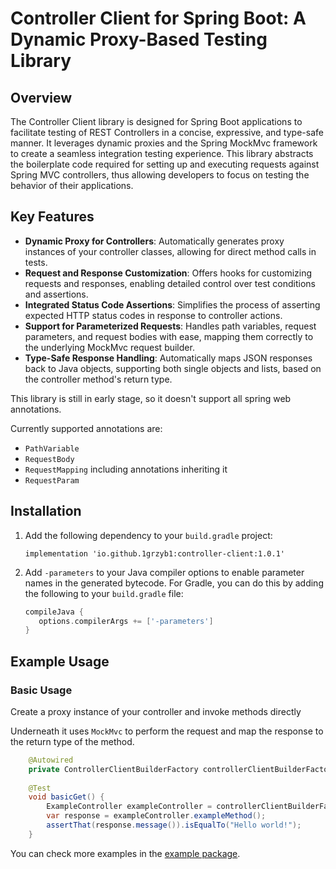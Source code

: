 # Controller Client for Spring Boot: A Dynamic Proxy-Based Testing Library

## Overview

The Controller Client library is designed for Spring Boot applications to facilitate testing of REST Controllers in a
concise,
expressive, and type-safe manner.
It leverages dynamic proxies and the Spring MockMvc framework to create a seamless integration testing experience.
This library abstracts the boilerplate code required for setting up and executing requests against Spring MVC
controllers,
thus allowing developers to focus on testing the behavior of their applications.

## Key Features

- **Dynamic Proxy for Controllers**: Automatically generates proxy instances of your controller classes, allowing for direct
  method calls in tests.
- **Request and Response Customization**: Offers hooks for customizing requests and responses, enabling detailed control
  over test conditions and assertions.
- **Integrated Status Code Assertions**: Simplifies the process of asserting expected HTTP status codes in response to
  controller actions.
- **Support for Parameterized Requests**: Handles path variables, request parameters, and request bodies with ease, mapping
  them correctly to the underlying MockMvc request builder.
- **Type-Safe Response Handling**: Automatically maps JSON responses back to Java objects, supporting both single objects
  and lists, based on the controller method's return type.

This library is still in early stage, so it doesn't support all spring web annotations.

Currently supported annotations are:

- `PathVariable`
- `RequestBody`
- `RequestMapping` including annotations inheriting it
- `RequestParam`

## Installation

1. Add the following dependency to your `build.gradle` project:
    ```
    implementation 'io.github.1grzyb1:controller-client:1.0.1'
    ```
2. Add `-parameters` to your Java compiler options to enable parameter names in the generated bytecode.
   For Gradle, you can do this by adding the following to your `build.gradle` file:
   ``` groovy
   compileJava {
      options.compilerArgs += ['-parameters']
   }
    ```

## Example Usage

### Basic Usage

Create a proxy instance of your controller and invoke methods directly

Underneath it uses `MockMvc` to perform the request and map the response to the return type of the method.

``` java
    @Autowired
    private ControllerClientBuilderFactory controllerClientBuilderFactory;
    
    @Test
    void basicGet() {
        ExampleController exampleController = controllerClientBuilderFactory.builder(ExampleController.class).build();
        var response = exampleController.exampleMethod();
        assertThat(response.message()).isEqualTo("Hello world!");
    }
```

You can check more examples in the [example package](example/src/test/java/ovh/snet/grzybek/controller/client/example).